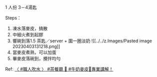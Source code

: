 1 人份 3－4湯匙

Steps：
1. 凍水落麥皮，搞散
2. 中細火煮到起膠
3. 響碗到落1.5 茶匙／server + 圍一圈淡奶
![[../../z.Images/Pasted image 20230403131218.png]]
5. 當麥皮煮熟，可以加蛋
6. 畢麥皮落碗到，攪拌均勻

Ref: [〈 #職人吹水 〉 #茶餐廳 🐄 #牛奶麥皮🐄專業講解！](https://youtu.be/6609M1mdtW4)